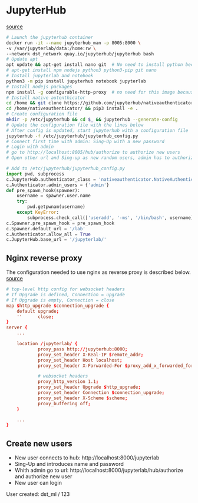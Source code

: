 # JupyterHub

[source](https://hatarilabs.com/ih-en/how-to-set-a-multiuser-jupyterlab-server-with-jupyterhub-in-windows-with-docker)

```bash
# Launch the jupyterhub container
docker run -it --name jupyterhub_man -p 8005:8000 \
-v /var/jupyterlab/data:/home:rw \
--network dst_network quay.io/jupyterhub/jupyterhub bash
# Update apt
apt update && apt-get install nano git  # No need to install python because is already available in the image
# apt-get install npm nodejs python3 python3-pip git nano
# Install jupyterlab and notebook
python3 -m pip install jupyterhub notebook jupyterlab
# Install nodejs packages
npm install -g configurable-http-proxy  # no need for this image because is available
# Install native autenthicator
cd /home && git clone https://github.com/jupyterhub/nativeauthenticator.git
cd /home/nativeauthenticator/ && pip3 install -e .
# Create configuration file
mkdir -p /etc/jupyterhub && cd $_ && jupyterhub --generate-config
# Update the configuration file with the lines below
# After config is updated, start jupyterhub with a configuration file
jupyterhub -f /etc/jupyterhub/jupyterhub_config.py
# Connect first time with admin: Sing-Up with a new password
# Login with admin
# go to http://localhost:8005/hub/authorize to authorize new users
# Open other url and Sing-up as new random users, admin has to authorize
```
```python
# Add to /etc/jupyterhub/jupyterhub_config.py
import pwd, subprocess
c.JupyterHub.authenticator_class = 'nativeauthenticator.NativeAuthenticator'
c.Authenticator.admin_users = {'admin'}
def pre_spawn_hook(spawner):
    username = spawner.user.name
    try:
        pwd.getpwnam(username)
    except KeyError:
        subprocess.check_call(['useradd', '-ms', '/bin/bash', username])
c.Spawner.pre_spawn_hook = pre_spawn_hook
c.Spawner.default_url = '/lab'
c.Authenticator.allow_all = True
c.JupyterHub.base_url = '/jupyterlab/'
```



## Nginx reverse proxy

The configuration needed to use nginx as reverse proxy is described below. [source](https://stackoverflow.com/questions/69099015/blocking-cross-origin-api-with-jupyter-lab)

```conf
# top-level http config for websocket headers
# If Upgrade is defined, Connection = upgrade
# If Upgrade is empty, Connection = close
map $http_upgrade $connection_upgrade {
    default upgrade;
    ''      close;
}
server {
    ...

    location /jupyterlab/ {
            proxy_pass http://jupyterhub:8000;
            proxy_set_header X-Real-IP $remote_addr;
            proxy_set_header Host localhost;
            proxy_set_header X-Forwarded-For $proxy_add_x_forwarded_for;

            # websocket headers
            proxy_http_version 1.1;
            proxy_set_header Upgrade $http_upgrade;
            proxy_set_header Connection $connection_upgrade;
            proxy_set_header X-Scheme $scheme;
            proxy_buffering off;
    }

    ...    
}
```


## Create new users

- New user connects to hub:  http://localhost:8000/jupyterlab
- Sing-Up and introduces name and password
- Whith admin go to url: http://localhost:8000/jupyterlab/hub/authorize and authorize new user
- New user can login

User created: dst_ml / 123

